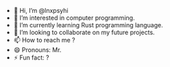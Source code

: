 - 👋 Hi, I’m @lnxpsyhi
- 👀 I’m interested in computer programming.
- 🌱 I’m currently learning Rust programming language.
- 💞️ I’m looking to collaborate on my future projects.
- 📫 How to reach me ?
- 😄 Pronouns: Mr.
- ⚡ Fun fact: ?

<!---
lnxpsyhi/lnxpsyhi is a ✨ special ✨ repository because its `README.md` (this file) appears on your GitHub profile.
You can click the Preview link to take a look at your changes.
--->
